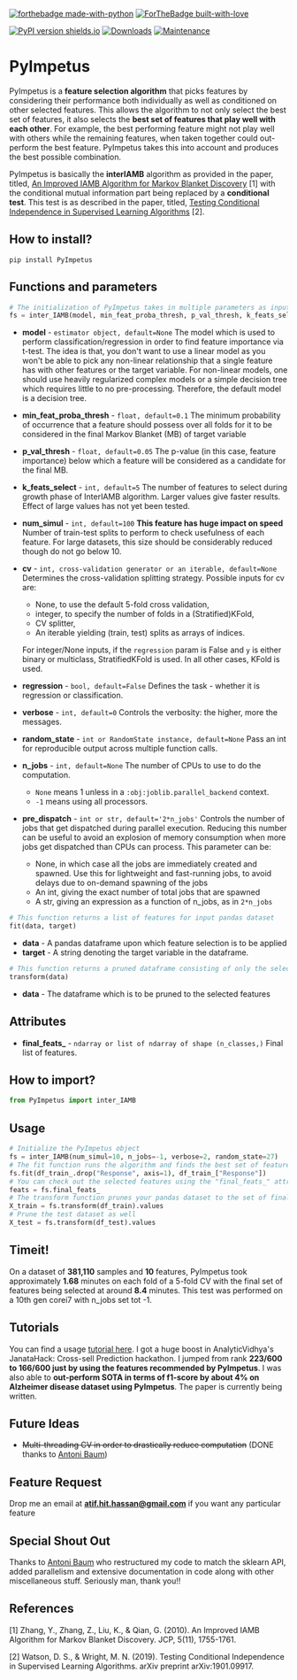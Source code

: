 [![forthebadge made-with-python](http://ForTheBadge.com/images/badges/made-with-python.svg)](https://www.python.org/)
[![ForTheBadge built-with-love](http://ForTheBadge.com/images/badges/built-with-love.svg)](https://github.com/atif-hassan/)

[![PyPI version shields.io](https://img.shields.io/pypi/v/PyImpetus.svg)](https://pypi.python.org/pypi/PyImpetus/)
[![Downloads](https://pepy.tech/badge/PyImpetus)](https://pepy.tech/project/PyImpetus)
[![Maintenance](https://img.shields.io/badge/Maintained%3F-yes-green.svg)](https://github.com/atif-hassan/PyImpetus/commits/master)
# PyImpetus
PyImpetus is a **feature selection algorithm** that picks features by considering their performance both individually as well as conditioned on other selected features. This allows the algorithm to not only select the best set of features, it also selects the **best set of features that play well with each other**. For example, the best performing feature might not play well with others while the remaining features, when taken together could out-perform the best feature. PyImpetus takes this into account and produces the best possible combination.

PyImpetus is basically the **interIAMB** algorithm as provided in the paper, titled, [An Improved IAMB Algorithm for Markov Blanket Discovery](http://citeseerx.ist.psu.edu/viewdoc/download?doi=10.1.1.348.4667&rep=rep1&type=pdf#page=137) [1] with the conditional mutual information part being replaced by a **conditional test**. This test is as described in the paper, titled, [Testing Conditional Independence in Supervised Learning Algorithms](https://arxiv.org/abs/1901.09917) [2].

## How to install?
```pip install PyImpetus```

## Functions and parameters
```python
# The initialization of PyImpetus takes in multiple parameters as input
fs = inter_IAMB(model, min_feat_proba_thresh, p_val_thresh, k_feats_select, num_simul, cv, regression, verbose, random_state, n_jobs, pre_dispatch)
```
- **model** - `estimator object, default=None` The model which is used to perform classification/regression in order to find feature importance via t-test. The idea is that, you don't want to use a linear model as you won't be able to pick any non-linear relationship that a single feature has with other features or the target variable. For non-linear models, one should use heavily regularized complex models or a simple decision tree which requires little to no pre-processing. Therefore, the default model is a decision tree.
- **min_feat_proba_thresh** - `float, default=0.1` The minimum probability of occurrence that a feature should possess over all folds for it to be considered in the final Markov Blanket (MB) of target variable
- **p_val_thresh** - `float, default=0.05` The p-value (in this case, feature importance) below which a feature will be considered as a candidate for the final MB.
- **k_feats_select** - `int, default=5` The number of features to select during growth phase of InterIAMB algorithm. Larger values give faster results. Effect of large values has not yet been tested.
- **num_simul** - `int, default=100` **This feature has huge impact on speed** Number of train-test splits to perform to check usefulness of each feature. For large datasets, this size should be considerably reduced though do not go below 10.
- **cv** - `int, cross-validation generator or an iterable, default=None` Determines the cross-validation splitting strategy.
	Possible inputs for cv are:

	- None, to use the default 5-fold cross validation,
	- integer, to specify the number of folds in a (Stratified)KFold,
	- CV splitter,
	- An iterable yielding (train, test) splits as arrays of indices.

	For integer/None inputs, if the `regression` param is False and `y` is either binary or multiclass, StratifiedKFold is used. In all other cases, KFold is used.
- **regression** - `bool, default=False` Defines the task - whether it is regression or classification.
- **verbose** - `int, default=0` Controls the verbosity: the higher, more the messages.
- **random_state** - `int or RandomState instance, default=None` Pass an int for reproducible output across multiple function calls.
- **n_jobs** - `int, default=None` The number of CPUs to use to do the computation.
	- `None` means 1 unless in a `:obj:joblib.parallel_backend` context.
	- `-1` means using all processors.
- **pre_dispatch** - `int or str, default='2*n_jobs'` Controls the number of jobs that get dispatched during parallel execution. Reducing this number can be useful to avoid an explosion of memory consumption when more jobs get dispatched than CPUs can process. This parameter can be:
	- None, in which case all the jobs are immediately created and spawned. Use this for lightweight and fast-running jobs, to avoid delays due to on-demand spawning of the jobs
	- An int, giving the exact number of total jobs that are spawned
	- A str, giving an expression as a function of n_jobs, as in `2*n_jobs`

```python
# This function returns a list of features for input pandas dataset
fit(data, target)
```
- **data** - A pandas dataframe upon which feature selection is to be applied
- **target** - A string denoting the target variable in the dataframe.

```python
# This function returns a pruned dataframe consisting of only the selected features
transform(data)
```
- **data** - The dataframe which is to be pruned to the selected features

## Attributes
- **final_feats_** - `ndarray or list of ndarray of shape (n_classes,)` Final list of features.

## How to import?
```python
from PyImpetus import inter_IAMB
```

## Usage
```python
# Initialize the PyImpetus object
fs = inter_IAMB(num_simul=10, n_jobs=-1, verbose=2, random_state=27)
# The fit function runs the algorithm and finds the best set of features
fs.fit(df_train_.drop("Response", axis=1), df_train_["Response"])
# You can check out the selected features using the "final_feats_" attribute
feats = fs.final_feats_
# The transform function prunes your pandas dataset to the set of final features
X_train = fs.transform(df_train).values
# Prune the test dataset as well
X_test = fs.transform(df_test).values
```

## Timeit!
On a dataset of **381,110** samples and **10** features, PyImpetus took approximately **1.68** minutes on each fold of a 5-fold CV with the final set of features being selected at around **8.4** minutes. This test was performed on a 10th gen corei7 with n_jobs set tot -1.

## Tutorials
You can find a usage [tutorial here](https://github.com/atif-hassan/PyImpetus/blob/master/tutorials/Tutorial.ipynb). I got a huge boost in AnalyticVidhya's JanataHack: Cross-sell Prediction hackathon. I jumped from rank **223/600 to 166/600 just by using the features recommended by PyImpetus**. I was also able to **out-perform SOTA in terms of f1-score by about 4% on Alzheimer disease dataset using PyImpetus**. The paper is currently being written.

## Future Ideas
- ~~Multi-threading CV in order to drastically reduce computation~~ (DONE thanks to [Antoni Baum](https://github.com/Yard1))

## Feature Request
Drop me an email at **atif.hit.hassan@gmail.com** if you want any particular feature

## Special Shout Out
Thanks to [Antoni Baum](https://github.com/Yard1) who restructured my code to match the sklearn API, added parallelism and extensive documentation in code along with other miscellaneous stuff. Seriously man, thank you!!

## References
<a id="1">[1]</a> 
Zhang, Y., Zhang, Z., Liu, K., & Qian, G. (2010).
An Improved IAMB Algorithm for Markov Blanket Discovery.
JCP, 5(11), 1755-1761.

<a id="2">[2]</a>
Watson, D. S., & Wright, M. N. (2019).
Testing Conditional Independence in Supervised Learning Algorithms.
arXiv preprint arXiv:1901.09917.
